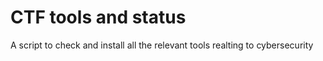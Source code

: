 # CTF tools and status
 A script to check and install all the relevant tools realting to cybersecurity

